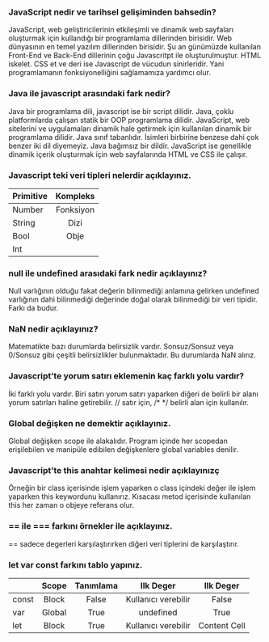 ### JavaScript nedir ve tarihsel gelişiminden bahsedin?

JavaScript, web geliştiricilerinin etkileşimli ve dinamik web sayfaları oluşturmak için kullandığı bir programlama dillerinden birisidir. Web dünyasının en temel yazılım dillerinden birisidir. Şu an günümüzde kullanılan Front-End ve Back-End dillerinin çoğu Javascritpt ile oluşturulmuştur. HTML iskelet. CSS et ve deri ise Javascript de vücudun sinirleridir. Yani programlamanın fonksiyonelliğini sağlamamıza yardımcı olur.

### Java ile javascript arasındaki fark nedir?

Java bir programlama dili, javascript ise bir script dilidir. Java, çoklu platformlarda çalışan statik bir OOP programlama dilidir. JavaScript, web sitelerini ve uygulamaları dinamik hale getirmek için kullanılan dinamik bir programlama dilidir. Java sınıf tabanlıdır. İsimleri birbirine benzese dahi çok benzer iki dil diyemeyiz. Java bağımsız bir dildir. JavaScript ise genellikle dinamik içerik oluşturmak için web sayfalarında HTML ve CSS ile çalışır. 

### Javascript teki veri tipleri nelerdir açıklayınız.

| Primitive     |   Kompleks |
| :------------ |:---------------:|
| Number        | Fonksiyon   | 
| String        | Dizi        | 
| Bool          | Obje        |    
| Int           |             | 

### null ile undefined arasıdaki fark nedir açıklayınız?

Null varlığının olduğu fakat değerin bilinmediği anlamına gelirken undefined varlığının dahi bilinmediği değerinde doğal olarak bilinmediği bir veri tipidir. Farkı da budur.

### NaN nedir açıklayınız?

Matematikte bazı durumlarda belirsizlik vardır. Sonsuz/Sonsuz veya 0/Sonsuz gibi çeşitli belirsizlikler bulunmaktadır. Bu durumlarda NaN alırız.

### Javascript’te yorum satırı eklemenin kaç farklı yolu vardır?

İki farklı yolu vardır. Biri satırı yorum satırı yaparken diğeri de belirli bir alanı yorum satırları haline getirebilir. // satır için, /* */ belirli alan için kullanılır.

### Global değişken ne demektir açıklayınız.

Global değişken scope ile alakalıdır. Program içinde her scopedan erişilebilen ve manipüle edibilen değişkenlere global variables denilir.

### Javascript’te this anahtar kelimesi nedir açıklayınızç

Örneğin bir class içerisinde işlem yaparken o class içindeki değer ile işlem yaparken this keywordunu kullanırız. Kısacası metod içerisinde kullanılan this her zaman o objeye referans olur.

### == ile === farkını örnekler ile açıklayınız.

== sadece degerleri karşılaştırırken diğeri veri tiplerini de karşılaştırır.

### let var const farkını tablo yapınız.

 |              |   Scope         |   Tanımlama     |       Ilk Deger  |       Ilk Deger  |
| :------------ |:---------------:|:---------------:| :---------------:| :---------------:|
| const         | Block           |  False          |  Kullanıcı verebilir  | False  |
| var           | Global          |  True           |     undefined         |    True        |
| let           | Block           |  True           |   Kullanıcı verebilir |Content Cell |

